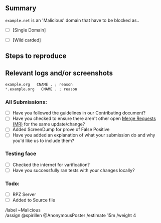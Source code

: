 ## Summary

<!-- Summarize the reason encountered concisely, and keep any domains in 
`back ticks` -->

`example.net` is an 'Malicious' domain that have to be blocked as..

- [ ] [Single Domain]<!-- source/malicious/domains.list -->
- [ ] [Wild carded]<!-- source/malicious/wildcard.list -->


## Steps to reproduce

<!-- How one can reproduce the issue - this is very important -->



## Relevant logs and/or screenshots

<!-- Paste any relevant logs - please use code blocks (```) to format 
console output, logs, and code as it's very hard to read otherwise. -->


```python
example.org   CNAME . ; reason
*.example.org   CNAME . ; reason
```

### All Submissions:
- [ ] Have you followed the guidelines in our Contributing document?
- [ ] Have you checked to ensure there aren't other open [Merge Requests (MR)](../../merge_requests) for the same update/change?
- [ ] Added ScreenDump for prove of False Positive
- [ ] Have you added an explanation of what your submission do and why you'd like us to include them?

### Testing face
- [ ] Checked the internet for varification?
- [ ] Have you successfully ran tests with your changes locally?

### Todo:
- [ ] RPZ Server
- [ ] Added to Source file

/label ~Malicious  
/assign @spirillen @AnonymousPoster
/estimate 15m
/weight 4
